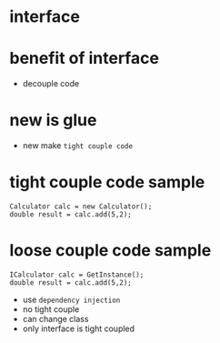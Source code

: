 # interface

# benefit of interface

- decouple code

# new is glue

- new make `tight couple code`

# tight couple code sample

```
Calculator calc = new Calculator();
double result = calc.add(5,2);
```

# loose couple code sample

```
ICalculator calc = GetInstance();
double result = calc.add(5,2);
```

- use `dependency injection`
- no tight couple
- can change class
- only interface is tight coupled
